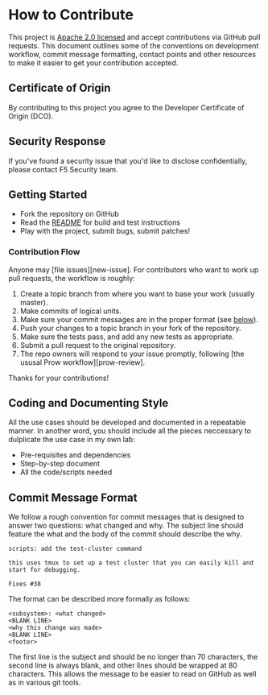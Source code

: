 # How to Contribute

This project is [Apache 2.0 licensed](LICENSE) and accept contributions via
GitHub pull requests. This document outlines some of the conventions on
development workflow, commit message formatting, contact points and other
resources to make it easier to get your contribution accepted.

## Certificate of Origin

By contributing to this project you agree to the Developer Certificate of
Origin (DCO).

## Security Response

If you've found a security issue that you'd like to disclose confidentially, please contact F5 Security team.

## Getting Started

- Fork the repository on GitHub
- Read the [README](README.md) for build and test instructions
- Play with the project, submit bugs, submit patches!

### Contribution Flow

Anyone may [file issues][new-issue].
For contributors who want to work up pull requests, the workflow is roughly:

1. Create a topic branch from where you want to base your work (usually master).
2. Make commits of logical units.
3. Make sure your commit messages are in the proper format (see [below](#commit-message-format)).
4. Push your changes to a topic branch in your fork of the repository.
5. Make sure the tests pass, and add any new tests as appropriate.
6. Submit a pull request to the original repository.
7. The repo owners will respond to your issue promptly, following [the ususal Prow workflow][prow-review].

Thanks for your contributions!

## Coding and Documenting Style

All the use cases should be developed and documented in a repeatable manner. In another word, you should include all the pieces neccessary to dulplicate the use case in my own lab: 
- Pre-requisites and dependencies
- Step-by-step document
- All the code/scripts needed


## Commit Message Format

We follow a rough convention for commit messages that is designed to answer two
questions: what changed and why. The subject line should feature the what and
the body of the commit should describe the why.

```
scripts: add the test-cluster command

this uses tmux to set up a test cluster that you can easily kill and
start for debugging.

Fixes #38
```

The format can be described more formally as follows:

```
<subsystem>: <what changed>
<BLANK LINE>
<why this change was made>
<BLANK LINE>
<footer>
```

The first line is the subject and should be no longer than 70 characters, the
second line is always blank, and other lines should be wrapped at 80 characters.
This allows the message to be easier to read on GitHub as well as in various
git tools.
